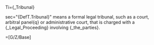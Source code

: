 Ti={_Tribunal}

sec="{DefT.Tribunal}" means a formal legal tribunal, such as a court, arbitral panel{q} or administrative court, that is charged with a {_Legal_Proceeding} involving {_the_parties}.

=[G/Z/Base]
